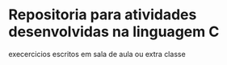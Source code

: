 # Repositoria para atividades desenvolvidas na linguagem C
execercicios escritos em sala de aula ou extra classe
